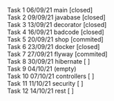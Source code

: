 Task 1 06/09/21 main [closed]  
Task 2 09/09/21 javabase [closed]  
Task 3 13/09/21 decorator [closed]  
Task 4 16/09/21 badcode [closed]  
Task 5 20/09/21 shop [commited]  
Task 6 23/09/21 docker [closed]  
Task 7 27/09/21 flyway [commited]  
Task 8 30/09/21 hibernate [ ]  
Task 9 04/10/21 (empty)  
Task 10 07/10/21 controllers [ ]  
Task 11 11/10/21 security [ ]  
Task 12 14/10/21 rest [ ]  
